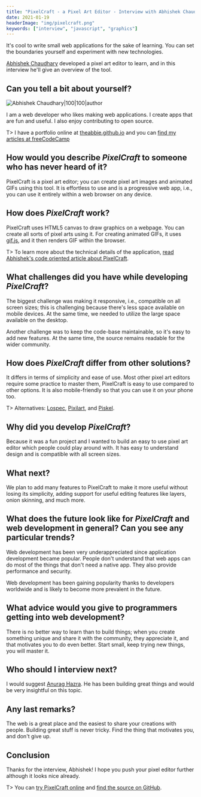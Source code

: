 ```yaml
---
title: "PixelCraft - a Pixel Art Editor - Interview with Abhishek Chaudhary"
date: 2021-01-19
headerImage: "img/pixelcraft.png"
keywords: ["interview", "javascript", "graphics"]
---
```


It's cool to write small web applications for the sake of learning. You can set the boundaries yourself and experiment with new technologies.

[Abhishek Chaudhary](https://twitter.com/theabbiee) developed a pixel art editor to learn, and in this interview he'll give an overview of the tool.

## Can you tell a bit about yourself?

![Abhishek Chaudhary|100|100|author](https://www.gravatar.com/avatar/873c18955bfdb8cd225ede1348eab4ec?s=200)

I am a web developer who likes making web applications. I create apps that are fun and useful. I also enjoy contributing to open source.

T> I have a portfolio online at [theabbie.github.io](https://theabbie.github.io) and you can [find my articles at freeCodeCamp](https://www.freecodecamp.org/news/author/theabbie/)

## How would you describe _PixelCraft_ to someone who has never heard of it?

PixelCraft is a pixel art editor; you can create pixel art images and animated GIFs using this tool. It is effortless to use and is a progressive web app, i.e., you can use it entirely within a web browser on any device.

## How does _PixelCraft_ work?

PixelCraft uses HTML5 canvas to draw graphics on a webpage. You can create all sorts of pixel arts using it. For creating animated GIFs, it uses [gif.js](https://github.com/jnordberg/gif.js/), and it then renders GIF within the browser.

T> To learn more about the technical details of the application, [read Abhishek's code oriented article about PixelCraft](https://www.freecodecamp.org/news/how-to-make-a-pixel-art-editor/).

## What challenges did you have while developing _PixelCraft_?

The biggest challenge was making it responsive, i.e., compatible on all screen sizes; this is challenging because there's less space available on mobile devices. At the same time, we needed to utilize the large space available on the desktop.

Another challenge was to keep the code-base maintainable, so it's easy to add new features. At the same time, the source remains readable for the wider community.

## How does _PixelCraft_ differ from other solutions?

It differs in terms of simplicity and ease of use. Most other pixel art editors require some practice to master them, PixelCraft is easy to use compared to other options. It is also mobile-friendly so that you can use it on your phone too.

T> Alternatives: [Lospec](https://github.com/lospec/pixel-editor), [Pixilart](https://www.pixilart.com/), and [Piskel](https://www.piskelapp.com/).

## Why did you develop _PixelCraft_?

Because it was a fun project and I wanted to build an easy to use pixel art editor which people could play around with. It has easy to understand design and is compatible with all screen sizes.

## What next?

We plan to add many features to PixelCraft to make it more useful without losing its simplicity, adding support for useful editing features like layers, onion skinning, and much more.

## What does the future look like for _PixelCraft_ and web development in general? Can you see any particular trends?

Web development has been very underappreciated since application development became popular. People don't understand that web apps can do most of the things that don't need a native app. They also provide performance and security.

Web development has been gaining popularity thanks to developers worldwide and is likely to become more prevalent in the future.

## What advice would you give to programmers getting into web development?

There is no better way to learn than to build things; when you create something unique and share it with the community, they appreciate it, and that motivates you to do even better. Start small, keep trying new things, you will master it.

## Who should I interview next?

I would suggest [Anurag Hazra](https://mobile.twitter.com/anuraghazru). He has been building great things and would be very insightful on this topic.

## Any last remarks?

The web is a great place and the easiest to share your creations with people. Building great stuff is never tricky. Find the thing that motivates you, and don't give up.

## Conclusion

Thanks for the interview, Abhishek! I hope you push your pixel editor further although it looks nice already.

T> You can [try PixelCraft online](https://pixelcraft.web.app/) and [find the source on GitHub](https://github.com/rgab1508/PixelCraft).
